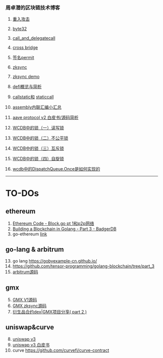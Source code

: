 ### 周卓潜的区块链技术博客

1. [重入攻击](https://github.com/ben46/BlockchainBlog/blob/main/1_reentrancy)
2. [byte32](https://github.com/ben46/BlockchainBlog/blob/main/bytes32.md)
3. [call_and_delegatecall](https://github.com/ben46/BlockchainBlog/blob/main/call_and_delegatecall.md)
4. [cross bridge](https://github.com/ben46/BlockchainBlog/blob/main/crosschain.md)
5. [签名permit](https://github.com/ben46/BlockchainBlog/blob/main/vote.md)
6. [zksync](https://github.com/ben46/BlockchainBlog/blob/main/zksync.md)
7. [zksync demo](https://github.com/ben46/BlockchainBlog/blob/main/zksync_demo.md)
8. [defi概览与简析](https://github.com/ben46/BlockchainBlog/blob/main/defi_all.md)
9. [callstatic和](https://github.com/WTFAcademy/WTF-Ethers/blob/main/11_CallStatic/readme.md) [staticcall](https://github.com/ben46/BlockchainBlog/blob/main/staticcall.md) 
10. [assembly内联汇编小汇总](https://github.com/ben46/BlockchainBlog/blob/main/assembly.md)
11. [aave protocol v2 白皮书/源码简析](https://github.com/ben46/protocol-v2/blob/master/README.md)
12. [WCDB中的锁（一）读写锁](https://github.com/ben46/ben46.github.com/wiki/WCDB%E4%B8%AD%E7%9A%84%E9%94%81%EF%BC%88%E4%B8%80%EF%BC%89%E8%AF%BB%E5%86%99%E9%94%81)

13. [WCDB中的锁（二）不公平锁](https://github.com/ben46/ben46.github.com/wiki/WCDB中的锁（二）不公平锁)

14. [WCDB中的锁（三）互斥锁](https://github.com/ben46/ben46.github.com/wiki/WCDB%E4%B8%AD%E7%9A%84%E9%94%81%EF%BC%88%E4%B8%89%EF%BC%89%E4%BA%92%E6%96%A5%E9%94%81)

15. [WCDB中的锁（四）自旋锁](https://github.com/ben46/ben46.github.com/wiki/WCDB%E4%B8%AD%E7%9A%84%E9%94%81%EF%BC%88%E5%9B%9B%EF%BC%89%E8%87%AA%E6%97%8B%E9%94%81)

16. [wcdb中的DispatchQueue.Once是如何实现的](https://github.com/ben46/ben46.github.com/wiki/WCDB%E4%B8%AD%E7%9A%84DispatchQueue.Once)
---------------------------------------
# TO-DOs

## ethereum
1. [Ethereum Code - Block.go pt 1和p2p网络](https://www.youtube.com/watch?v=gXRIkDASkWc)
2. [Building a Blockchain in Golang - Part 3 - BadgerDB](https://www.youtube.com/watch?v=szOZ3p-5YIc&list=PLpP5MQvVi4PGmNYGEsShrlvuE2B33xV1L&index=3)
15. go-ethereum [link](https://www.youtube.com/watch?v=2EUkk8txlOw)

## go-lang & arbitrum
13. go lang https://gobyexample-cn.github.io/
14. https://github.com/tensor-programming/golang-blockchain/tree/part_3
12. [arbitrum源码](https://www.youtube.com/@DappLearning/search?query=arbitrum)

## gmx
5. [GMX V1源码](https://github.com/gmx-io/gmx-contracts/tree/v1)
6. [GMX zksync源码](https://github.com/gmx-io/gmx-contracts/tree/zksync)
7. [衍生品合约dex|GMX项目分享( part 2 )](https://www.youtube.com/watch?v=7wTPIUw6iGo)

## uniswap&curve
8. [uniswap v3](https://www.youtube.com/watch?v=WCLsIcjLSXc)
9. [uniswap v3 白皮书](https://www.youtube.com/watch?v=ypASWR5b9zA&t=7521s)
10. curve https://github.com/curvefi/curve-contract



